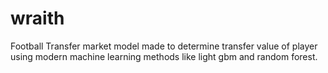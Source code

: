 # wraith
Football Transfer market model made to determine transfer value of player using modern machine learning methods like light gbm and random forest.

